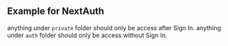 ## Example for NextAuth

anything under `private` folder should only be access after Sign In.
anything under `auth` folder should only be access without Sign In.
